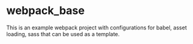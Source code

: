 # webpack_base

This is an example webpack project with configurations for babel, asset loading, sass
that can be used as a template.


